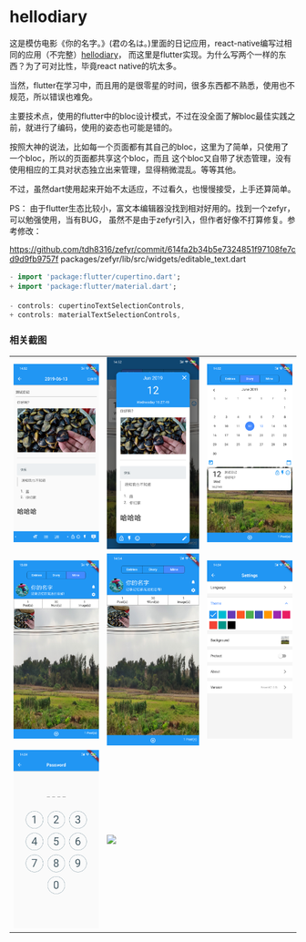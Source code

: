 # hellodiary
这是模仿电影《你的名字。》(君の名は。)里面的日记应用，react-native编写过相同的应用（不完整）[hellodiary](https://github.com/buf1024/monthproj/tree/master/thediary)，
而这里是flutter实现。为什么写两个一样的东西？为了可对比性，毕竟react native的坑太多。

当然，flutter在学习中，而且用的是很零星的时间，很多东西都不熟悉，使用也不规范，所以错误也难免。

主要技术点，使用的flutter中的bloc设计模式，不过在没全面了解bloc最佳实践之前，就进行了编码，使用的姿态也可能是错的。

按照大神的说法，比如每一个页面都有其自己的bloc，这里为了简单，只使用了一个bloc，所以的页面都共享这个bloc，而且
这个bloc又自带了状态管理，没有使用相应的工具对状态独立出来管理，显得稍微混乱。等等其他。

不过，虽然dart使用起来开始不太适应，不过看久，也慢慢接受，上手还算简单。

PS： 由于flutter生态比较小，富文本编辑器没找到相对好用的。找到一个zefyr，可以勉强使用，当有BUG，
虽然不是由于zefyr引入，但作者好像不打算修复。参考修改：

https://github.com/tdh8316/zefyr/commit/614fa2b34b5e7324851f97108fe7cd9d9fb9757f
packages/zefyr/lib/src/widgets/editable_text.dart 

```dart
- import 'package:flutter/cupertino.dart';
+ import 'package:flutter/material.dart';

- controls: cupertinoTextSelectionControls,
+ controls: materialTextSelectionControls,
```

### 相关截图
<table>
<tr>
<td><img src="https://raw.githubusercontent.com/buf1024/monthproj/master/hellodiary/assets/images/1.png" /></td>
<td><img src="https://raw.githubusercontent.com/buf1024/monthproj/master/hellodiary/assets/images/2.png" /></td>
<td><img src="https://raw.githubusercontent.com/buf1024/monthproj/master/hellodiary/assets/images/3.png" /></td>
</tr>
<tr>
<td><img src="https://raw.githubusercontent.com/buf1024/monthproj/master/hellodiary/assets/images/4.png" /></td>
<td><img src="https://raw.githubusercontent.com/buf1024/monthproj/master/hellodiary/assets/images/5.png" /></td>
<td><img src="https://raw.githubusercontent.com/buf1024/monthproj/master/hellodiary/assets/images/6.png" /></td>
</tr>
<tr>
<td><img src="https://raw.githubusercontent.com/buf1024/monthproj/master/hellodiary/assets/images/7.png" /></td>
<td><img src="https://raw.githubusercontent.com/buf1024/monthproj/master/hellodiary/assets/images/8.png" /></td>
</tr>
</table>
